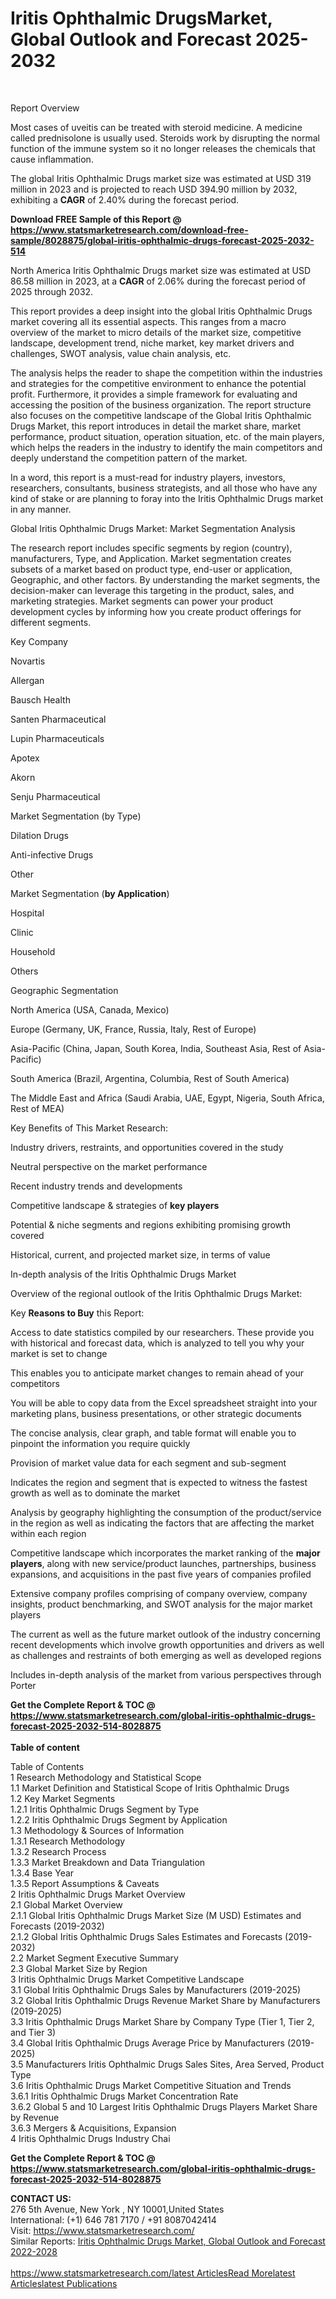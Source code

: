 <h1>Iritis Ophthalmic DrugsMarket, Global Outlook and Forecast 2025-2032</h1><br/><p>Report Overview</p><p>Most cases of uveitis can be treated with steroid medicine. A medicine called prednisolone is usually used. Steroids work by disrupting the normal function of the immune system so it no longer releases the chemicals that cause inflammation.</p><p>The global Iritis Ophthalmic Drugs market size was estimated at USD 319 million in 2023 and is projected to reach USD 394.90 million by 2032, exhibiting a <strong>CAGR</strong> of 2.40% during the forecast period.</p><p><strong>Download FREE Sample of this Report @ <a href="https://www.statsmarketresearch.com/download-free-sample/8028875/global-iritis-ophthalmic-drugs-forecast-2025-2032-514">https://www.statsmarketresearch.com/download-free-sample/8028875/global-iritis-ophthalmic-drugs-forecast-2025-2032-514</a></strong></p><p>North America Iritis Ophthalmic Drugs market size was estimated at USD 86.58 million in 2023, at a <strong>CAGR</strong> of 2.06% during the forecast period of 2025 through 2032.</p><p>This report provides a deep insight into the global Iritis Ophthalmic Drugs market covering all its essential aspects. This ranges from a macro overview of the market to micro details of the market size, competitive landscape, development trend, niche market, key market drivers and challenges, SWOT analysis, value chain analysis, etc.</p><p>The analysis helps the reader to shape the competition within the industries and strategies for the competitive environment to enhance the potential profit. Furthermore, it provides a simple framework for evaluating and accessing the position of the business organization. The report structure also focuses on the competitive landscape of the Global Iritis Ophthalmic Drugs Market, this report introduces in detail the market share, market performance, product situation, operation situation, etc. of the main players, which helps the readers in the industry to identify the main competitors and deeply understand the competition pattern of the market.</p><p>In a word, this report is a must-read for industry players, investors, researchers, consultants, business strategists, and all those who have any kind of stake or are planning to foray into the Iritis Ophthalmic Drugs market in any manner.</p><p>Global Iritis Ophthalmic Drugs Market: Market Segmentation Analysis</p><p>The research report includes specific segments by region (country), manufacturers, Type, and Application. Market segmentation creates subsets of a market based on product type, end-user or application, Geographic, and other factors. By understanding the market segments, the decision-maker can leverage this targeting in the product, sales, and marketing strategies. Market segments can power your product development cycles by informing how you create product offerings for different segments.</p><p>Key Company</p><p>Novartis</p><p>Allergan</p><p>Bausch Health</p><p>Santen Pharmaceutical</p><p>Lupin Pharmaceuticals</p><p>Apotex</p><p>Akorn</p><p>Senju Pharmaceutical</p><p>Market Segmentation (by Type)</p><p>Dilation Drugs</p><p>Anti-infective Drugs</p><p>Other</p><p>Market Segmentation (<strong>by Application</strong>)</p><p>Hospital</p><p>Clinic</p><p>Household</p><p>Others</p><p>Geographic Segmentation</p><p>North America (USA, Canada, Mexico)</p><p>Europe (Germany, UK, France, Russia, Italy, Rest of Europe)</p><p>Asia-Pacific (China, Japan, South Korea, India, Southeast Asia, Rest of Asia-Pacific)</p><p>South America (Brazil, Argentina, Columbia, Rest of South America)</p><p>The Middle East and Africa (Saudi Arabia, UAE, Egypt, Nigeria, South Africa, Rest of MEA)</p><p>Key Benefits of This Market Research:</p><p>Industry drivers, restraints, and opportunities covered in the study</p><p>Neutral perspective on the market performance</p><p>Recent industry trends and developments</p><p>Competitive landscape & strategies of <strong>key players</strong></p><p>Potential & niche segments and regions exhibiting promising growth covered</p><p>Historical, current, and projected market size, in terms of value</p><p>In-depth analysis of the Iritis Ophthalmic Drugs Market</p><p>Overview of the regional outlook of the Iritis Ophthalmic Drugs Market:</p><p>Key <strong>Reasons to Buy</strong> this Report:</p><p>Access to date statistics compiled by our researchers. These provide you with historical and forecast data, which is analyzed to tell you why your market is set to change</p><p>This enables you to anticipate market changes to remain ahead of your competitors</p><p>You will be able to copy data from the Excel spreadsheet straight into your marketing plans, business presentations, or other strategic documents</p><p>The concise analysis, clear graph, and table format will enable you to pinpoint the information you require quickly</p><p>Provision of market value data for each segment and sub-segment</p><p>Indicates the region and segment that is expected to witness the fastest growth as well as to dominate the market</p><p>Analysis by geography highlighting the consumption of the product/service in the region as well as indicating the factors that are affecting the market within each region</p><p>Competitive landscape which incorporates the market ranking of the <strong>major players</strong>, along with new service/product launches, partnerships, business expansions, and acquisitions in the past five years of companies profiled</p><p>Extensive company profiles comprising of company overview, company insights, product benchmarking, and SWOT analysis for the major market players</p><p>The current as well as the future market outlook of the industry concerning recent developments which involve growth opportunities and drivers as well as challenges and restraints of both emerging as well as developed regions</p><p>Includes in-depth analysis of the market from various perspectives through Porter</p><div><b>Get the Complete Report & TOC @ <a href="https://www.statsmarketresearch.com/global-iritis-ophthalmic-drugs-forecast-2025-2032-514-8028875">https://www.statsmarketresearch.com/global-iritis-ophthalmic-drugs-forecast-2025-2032-514-8028875</a></b></div><br><b>Table of content</b><p>Table of Contents<br />1 Research Methodology and Statistical Scope<br />1.1 Market Definition and Statistical Scope of Iritis Ophthalmic Drugs<br />1.2 Key Market Segments<br />1.2.1 Iritis Ophthalmic Drugs Segment by Type<br />1.2.2 Iritis Ophthalmic Drugs Segment by Application<br />1.3 Methodology & Sources of Information<br />1.3.1 Research Methodology<br />1.3.2 Research Process<br />1.3.3 Market Breakdown and Data Triangulation<br />1.3.4 Base Year<br />1.3.5 Report Assumptions & Caveats<br />2 Iritis Ophthalmic Drugs Market Overview<br />2.1 Global Market Overview<br />2.1.1 Global Iritis Ophthalmic Drugs Market Size (M USD) Estimates and Forecasts (2019-2032)<br />2.1.2 Global Iritis Ophthalmic Drugs Sales Estimates and Forecasts (2019-2032)<br />2.2 Market Segment Executive Summary<br />2.3 Global Market Size by Region<br />3 Iritis Ophthalmic Drugs Market Competitive Landscape<br />3.1 Global Iritis Ophthalmic Drugs Sales by Manufacturers (2019-2025)<br />3.2 Global Iritis Ophthalmic Drugs Revenue Market Share by Manufacturers (2019-2025)<br />3.3 Iritis Ophthalmic Drugs Market Share by Company Type (Tier 1, Tier 2, and Tier 3)<br />3.4 Global Iritis Ophthalmic Drugs Average Price by Manufacturers (2019-2025)<br />3.5 Manufacturers Iritis Ophthalmic Drugs Sales Sites, Area Served, Product Type<br />3.6 Iritis Ophthalmic Drugs Market Competitive Situation and Trends<br />3.6.1 Iritis Ophthalmic Drugs Market Concentration Rate<br />3.6.2 Global 5 and 10 Largest Iritis Ophthalmic Drugs Players Market Share by Revenue<br />3.6.3 Mergers & Acquisitions, Expansion<br />4 Iritis Ophthalmic Drugs Industry Chai<br><div><b>Get the Complete Report & TOC @ <a href="https://www.statsmarketresearch.com/global-iritis-ophthalmic-drugs-forecast-2025-2032-514-8028875">https://www.statsmarketresearch.com/global-iritis-ophthalmic-drugs-forecast-2025-2032-514-8028875</a></b></div></p> <b>CONTACT US:</b><br>276 5th Avenue, New York , NY 10001,United States<br>International: (+1) 646 781 7170 / +91 8087042414<br>Visit: <a href="https://www.statsmarketresearch.com/">https://www.statsmarketresearch.com/</a><br>Similar Reports: <a href="https://www.statsmarketresearch.com/global-iritis-ophthalmic-drugs-forecast-2025-2032-514-8028875">Iritis Ophthalmic Drugs Market, Global Outlook and Forecast 2022-2028</a><br/><br/><a href="https://gyeongbokgung.com">https://www.statsmarketresearch.com/</a><a href="https://hallyeomaritime.com">latest Articles</a><a href="https://jingwansa.com">Read More</a><a href=https://nguoiviet.jp/">latest Articles</a><a href="https://www.intelmarketresearch.com/">latest Publications</a>